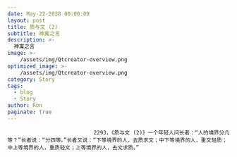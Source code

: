 ```yaml
---
date: May-22-2020 00:00:00
layout: post
title: 质与文 (2)
subtitle: 神寓之言
description: >-
  神寓之言
image: >-
    /assets/img/Qtcreator-overview.png
optimized_image: >-
    /assets/img/Qtcreator-overview.png
category: Story
tags:
  - blog
  - Story
author: Ron
paginate: true
---
```


							　　2293，《质与文 (2)》一个年轻人问长者：“人的境界分几等？”长者说：“分四等。”长者又说：“下等境界的人，去质求文；中下等境界的人，重文轻质；中上等境界的人，重质轻文；上等境界的人，去文求质。”
							
							
						